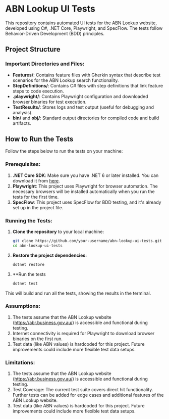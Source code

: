# ABN Lookup UI Tests

This repository contains automated UI tests for the ABN Lookup website, developed using C#, .NET Core, Playwright, and SpecFlow. The tests follow Behavior-Driven Development (BDD) principles.

## Project Structure


### Important Directories and Files:
- **Features/**: Contains feature files with Gherkin syntax that describe test scenarios for the ABN Lookup search functionality.
- **StepDefinitions/**: Contains C# files with step definitions that link feature steps to code execution.
- **.playwright/**: Contains Playwright configuration and downloaded browser binaries for test execution.
- **TestResults/**: Stores logs and test output (useful for debugging and analysis).
- **bin/** and **obj/**: Standard output directories for compiled code and build artifacts.

## How to Run the Tests

Follow the steps below to run the tests on your machine:

### Prerequisites:
1. **.NET Core SDK**: Make sure you have .NET 6 or later installed. You can download it from [here](https://dotnet.microsoft.com/download).
2. **Playwright**: This project uses Playwright for browser automation. The necessary browsers will be installed automatically when you run the tests for the first time.
3. **SpecFlow**: This project uses SpecFlow for BDD testing, and it's already set up in the project file.

### Running the Tests:
1. **Clone the repository** to your local machine:
   ```bash
   git clone https://github.com/your-username/abn-lookup-ui-tests.git
   cd abn-lookup-ui-tests
2. **Restore the project dependencies:**
   ```bash
   dotnet restore
3. **Run the tests
   ```bash
   dotnet test
  This will build and run all the tests, showing the results in the terminal.

### Assumptions:

1. The tests assume that the ABN Lookup website (https://abr.business.gov.au/) is accessible and functional during testing.
2. Internet connectivity is required for Playwright to download browser binaries on the first run.
3. Test data (like ABN values) is hardcoded for this project. Future improvements could include more flexible test data setups.

### Limitations:

1. The tests assume that the ABN Lookup website (https://abr.business.gov.au/) is accessible and functional during testing.
2. Test Coverage: The current test suite covers direct hit functionality. Further tests can be added for edge cases and additional features of the ABN Lookup website.
3. Test data (like ABN values) is hardcoded for this project. Future improvements could include more flexible test data setups.

